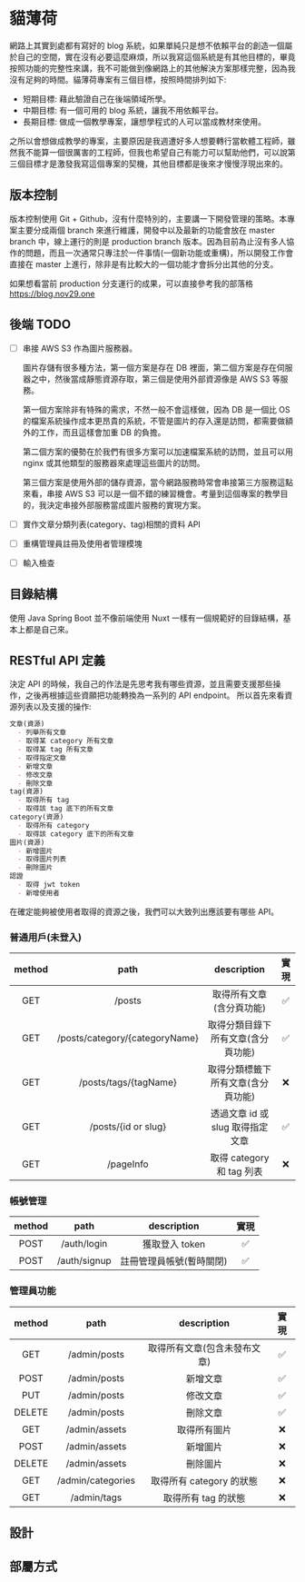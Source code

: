# 貓薄荷
網路上其實到處都有寫好的 blog 系統，如果單純只是想不依賴平台的創造一個屬於自己的空間，實在沒有必要這麼麻煩，所以我寫這個系統是有其他目標的，畢竟按照功能的完整性來講，我不可能做到像網路上的其他解決方案那樣完整，因為我沒有足夠的時間。貓薄荷專案有三個目標，按照時間排列如下:
- 短期目標: 藉此驗證自己在後端領域所學。
- 中期目標: 有一個可用的 blog 系統，讓我不用依賴平台。
- 長期目標: 做成一個教學專案，讓想學程式的人可以當成教材來使用。

之所以會想做成教學的專案，主要原因是我週遭好多人想要轉行當軟體工程師，雖然我不能算一個很厲害的工程師，但我也希望自己有能力可以幫助他們，可以說第三個目標才是激發我寫這個專案的契機，其他目標都是後來才慢慢浮現出來的。

## 版本控制
版本控制使用 Git + Github，沒有什麼特別的，主要講一下開發管理的策略。本專案主要分成兩個 branch 來進行維護，開發中以及最新的功能會放在 master branch 中，線上運行的則是 production branch 版本。因為目前為止沒有多人協作的問題，而且一次通常只專注於一件事情(一個新功能或重構)，所以開發工作會直接在 master 上進行，除非是有比較大的一個功能才會拆分出其他的分支。 

如果想看當前 production 分支運行的成果，可以直接參考我的部落格 https://blog.nov29.one 

## 後端 TODO
- [ ] 串接 AWS S3 作為圖片服務器。

  圖片存儲有很多種方法，第一個方案是存在 DB 裡面，第二個方案是存在伺服器之中，然後當成靜態資源存取，第三個是使用外部資源像是 AWS S3 等服務。

  第一個方案除非有特殊的需求，不然一般不會這樣做，因為 DB 是一個比 OS 的檔案系統操作成本更昂貴的系統，不管是圖片的存入還是訪問，都需要做額外的工作，而且這樣會加重 DB 的負擔。

  第二個方案的優勢在於我們有很多方案可以加速檔案系統的訪問，並且可以用 nginx 或其他類型的服務器來處理這些圖片的訪問。

  第三個方案是使用外部的儲存資源，當今網路服務時常會串接第三方服務這點來看，串接 AWS S3 可以是一個不錯的練習機會。考量到這個專案的教學目的，我決定串接外部服務當成圖片服務的實現方案。

- [ ] 實作文章分類列表(category、tag)相關的資料 API
- [ ] 重構管理員註冊及使用者管理模塊
- [ ] 輸入檢查

## 目錄結構
使用 Java Spring Boot 並不像前端使用 Nuxt 一樣有一個規範好的目錄結構，基本上都是自己來。

## RESTful API 定義
決定 API 的時候，我自己的作法是先思考我有哪些資源，並且需要支援那些操作，之後再根據這些資願把功能轉換為一系列的 API endpoint。
所以首先來看資源列表以及支援的操作:
```markdown
文章(資源)
  - 列舉所有文章
  - 取得某 category 所有文章
  - 取得某 tag 所有文章
  - 取得指定文章
  - 新增文章
  - 修改文章
  - 刪除文章
tag(資源)
  - 取得所有 tag
  - 取得該 tag 底下的所有文章
category(資源)
  - 取得所有 category
  - 取得該 category 底下的所有文章
圖片(資源)
  - 新增圖片
  - 取得圖片列表
  - 刪除圖片
認證
  - 取得 jwt token
  - 新增使用者
```

在確定能夠被使用者取得的資源之後，我們可以大致列出應該要有哪些 API。
### 普通用戶(未登入)
| method |              path              |      description                | 實現 |
| :----: | :----------------------------: | :-----------------------------: | :--: |
| GET    | /posts                         | 取得所有文章(含分頁功能)            | ✅  |
| GET    | /posts/category/{categoryName} | 取得分類目錄下所有文章(含分頁功能)    | ✅  |
| GET    | /posts/tags/{tagName}          | 取得分類標籤下所有文章(含分頁功能)    | ❌  |
| GET    | /posts/{id or slug}            | 透過文章 id 或 slug 取得指定文章    | ✅  |
| GET    | /pageInfo                      | 取得 category 和 tag 列表         | ❌  |

### 帳號管理
| method |              path              |      description                | 實現 |
| :----: | :----------------------------: | :-----------------------------: | :--: |
| POST   | /auth/login                    | 獲取登入 token                    | ✅  |
| POST   | /auth/signup                   | 註冊管理員帳號(暫時關閉)            | ✅  |

### 管理員功能
| method |              path              |      description                | 實現 |
| :----: | :----------------------------: | :-----------------------------: | :--: |
| GET    | /admin/posts                   | 取得所有文章(包含未發布文章)        | ✅  |
| POST   | /admin/posts                   | 新增文章                         | ✅  |
| PUT    | /admin/posts                   | 修改文章                         | ✅  |
| DELETE | /admin/posts                   | 刪除文章                         | ✅  |
| GET    | /admin/assets                  | 取得所有圖片                      | ❌  |
| POST   | /admin/assets                  | 新增圖片                         | ❌  |
| DELETE | /admin/assets                  | 刪除圖片                         | ❌  |
| GET    | /admin/categories              | 取得所有 category 的狀態          | ❌  |
| GET    | /admin/tags                    | 取得所有 tag 的狀態               | ❌  |

## 設計

## 部屬方式